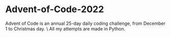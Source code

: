 # Advent-of-Code-2022

Advent of Code is an annual 25-day daily coding challenge, from December 1 to Christmas day. \\
All my attempts are made in Python.
